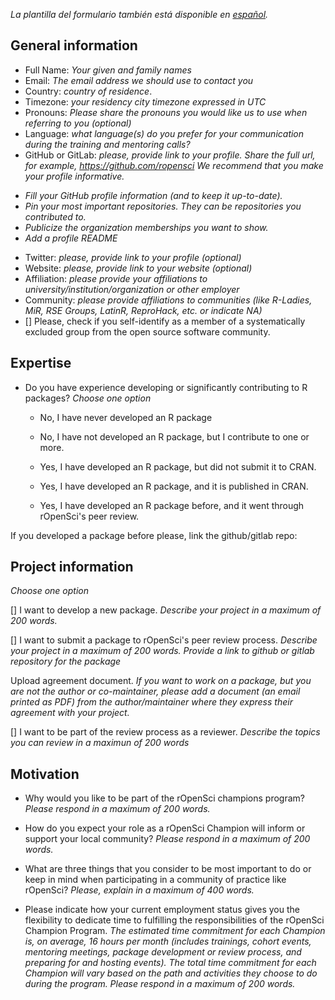 
_La plantilla del formulario también está disponible en [español](/champions/files/champions_template_es)._

## General information

* Full Name: _Your given and family names_
* Email: _The email address we should use to contact you_
* Country: _country of residence_.
* Timezone: _your residency city timezone expressed in UTC_
* Pronouns: _Please share the pronouns you would like us to use when referring to you (optional)_
* Language: _what language(s) do you prefer for your communication during the training and mentoring calls?_
* GitHub or GitLab: _please, provide link to your profile. Share the full url, for example, https://github.com/ropensci_
_We recommend that you make your profile informative._ 
- _Fill your GitHub profile information (and to keep it up-to-date)._
- _Pin your most important repositories. They can be repositories you contributed to._
- _Publicize the organization memberships you want to show._
- _Add a profile README_
* Twitter: _please, provide link to your profile (optional)_
* Website: _please, provide link to your website  (optional)_
* Affiliation: _please provide your affiliations to university/institution/organization or other employer_
* Community: _please provide affiliations to communities (like R-Ladies, MiR, RSE Groups, LatinR, ReproHack, etc. or indicate NA)_
* [] Please, check if you self-identify as a member of a systematically excluded group from the open source software community.  

## Expertise

* Do you have experience developing or significantly contributing to R packages? _Choose one option_

  * No, I have never developed an R package
  
  * No, I have not developed an R package, but I contribute to one or more.
  
  * Yes, I have developed an R package, but did not submit it to CRAN.
  
  * Yes, I have developed an R package, and it is published in CRAN.
  
  * Yes, I have developed an R package before, and it went through rOpenSci's peer review.
  
If you developed a package before please, link the github/gitlab repo:


## Project information

_Choose one option_

[] I want to develop a new package. 
_Describe your project in a maximum of 200 words._

[] I want to submit a package to rOpenSci's peer review process. 
_Describe your project in a maximum of 200 words. Provide a link to github or gitlab repository for the package_

   Upload agreement document. _If you want to work on a package, but you are not the author or co-maintainer, please add a document (an email printed as PDF) from the author/maintainer where they express their agreement with your project._ 

[] I want to be part of the review process as a reviewer. 
_Describe the topics you can review in a maximun of 200 words_

## Motivation

* Why would you like to be part of the rOpenSci champions program? _Please respond in a maximum of 200 words._

* How do you expect your role as a rOpenSci Champion will inform or support your local community? _Please respond in a maximum of 200 words._

* What are three things that you consider to be most important to do or keep in mind when participating in a community of practice like rOpenSci? _Please, explain in a maximum of 400 words._

* Please indicate how your current employment status gives you the flexibility to dedicate time to fulfilling the responsibilities of the rOpenSci Champion Program. 
_The estimated time commitment for each Champion is, on average, 16 hours per month (includes trainings, cohort events, mentoring meetings, package development or review process, and preparing for and hosting events). The total time commitment for each Champion will vary based on the path and activities they choose to do during the program. Please respond in a maximum of 200 words._ 
